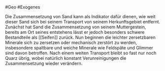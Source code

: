 #Geo #Exogenes 

Die Zusammensetzung von Sand kann als Indikator dafür dienen, wie weit dieser Sand sich bei seinem Transport von seinem Herkunftsgebiet entfernt. Zunächst hat Sand die Zusammensetzung von seinem Muttergestein, bereits am Ort seines entstehens lässt er jedoch besonders schwere Bestandteile als [[Seifen]] zurück. Nun beginnen die leichter zersetzbaren Minerale sich zu zersetzen oder mechanisch zerstört zu werden, insbesondere spaltbare und weiche Minerale wie Feldspäte und Glimmer sind davon betroffen. Nach einem weiten Transport bleibt so fast nur noch Quarz übrig, wobei natürlich konstant Verunreinigungen die Zusammensetzung wieder verändern.